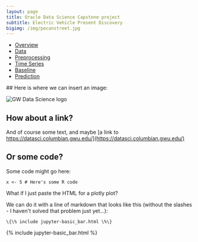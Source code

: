 ```yaml
---
layout: page
title: Oracle Data Science Capstone project
subtitle: Electric Vehicle Present Discovery
bigimg: /img/pecanstreet.jpg
---
```

<head>
	<title> Capstone Project(Teng Tang) </title>
	<link rel="stylesheet" type="text/css" href="css/main.css" />
</head>
<body>
   <div id= "main">
		<div id="menubar">
			<ul id="menu">
				<li class = "selected"><a href="index.html">Overview</a></li>
				<li><a href="data">Data</a></li>
				<li><a href="preprocessing.html">Preprocessing</a></li>
				<li><a href="timeseries.html">Time Series</a></li>
				<li><a href="baseline.html">Baseline</a></li>
				<li><a href="prediction.html">Prediction</a></li>
			</ul>
		</div>
	
   </div>
</body>
## Here is where we can insert an image:

![GW Data Science logo](/img/gwdsp.png)

## How about a link?

And of course some text, and maybe [a link to https://datasci.columbian.gwu.edu/](https://datasci.columbian.gwu.edu/)

## Or some code?

Some code might go here:

```
x <- 5 # Here's some R code
```

What if I just paste the HTML for a plotly plot?

We can do it with a line of markdown that looks like this (without the slashes - I haven't solved that problem just yet...):
```
\{\% include jupyter-basic_bar.html \%\}
```
{% include jupyter-basic_bar.html %}
